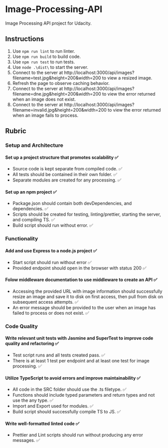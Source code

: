 # Image-Processing-API
Image Processing API project for Udacity.

## Instructions
1. Use `npm run lint` to run linter.
2. Use `npm run build` to build code.
3. Use `npm run test` to run tests.
4. Use `node .\dist\` to start the server.
5. Connect to the server at http://localhost:3000/api/images?filename=test.jpg&height=200&width=200 to view a resized image.
6. Refresh the page to observe caching behavior.
7. Connect to the server at http://localhost:3000/api/images?filename=dne.jpg&height=200&width=200 to view the error returned when an image does not exist.
8. Connect to the server at http://localhost:3000/api/images?filename=invalid.jpg&height=200&width=200 to view the error returned when an image fails to process.

## Rubric
### Setup and Architecture
#### Set up a project structure that promotes scalability ✅
* Source code is kept separate from compiled code. ✅
* All tests should be contained in their own folder. ✅
* Separate modules are created for any processing. ✅
#### Set up an npm project ✅
* Package.json should contain both devDependencies, and dependencies. ✅
* Scripts should be created for testing, linting/prettier, starting the server, and compiling TS. ✅
* Build script should run without error. ✅

### Functionality
#### Add and use Express to a node.js project ✅
* Start script should run without error ✅
* Provided endpoint should open in the browser with status 200 ✅

#### Folow middleware documentation to use middleware to create an API ✅
* Accessing the provided URL with image information should successfully resize an image and save it to disk on first access, then pull from disk on subsequent access attempts. ✅
* An error message should be provided to the user when an image has failed to process or does not exist. ✅

### Code Quality
#### Write relevant unit tests with Jasmine and SuperTest to improve code quality and refactoring ✅
* Test script runs and all tests created pass. ✅
* There is at least 1 test per endpoint and at least one test for image processing. ✅

#### Utilize TypeScript to avoid errors and improve maintainability ✅
* All code in the SRC folder should use the .ts filetype. ✅
* Functions should include typed parameters and return types and not use the any type. ✅
* Import and Export used for modules. ✅
* Build script should successfully compile TS to JS. ✅

#### Write well-formatted linted code ✅
* Prettier and Lint scripts should run without producing any error messages. ✅
